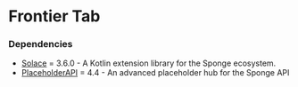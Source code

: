 # Frontier Tab

### Dependencies

- [Solace](https://github.com/TheFrontier/Solace) = 3.6.0 - A Kotlin extension library for the Sponge ecosystem.
- [PlaceholderAPI](https://ore.spongepowered.org/rojo8399/PlaceholderAPI) = 4.4 - An advanced placeholder hub for the Sponge API